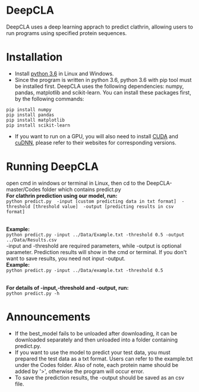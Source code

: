 # DeepCLA
DeepCLA uses a deep learning apprach to predict clathrin, allowing users to run programs using specified protein sequences.

# Installation
* Install [python 3.6](https://www.python.org/downloads/) in Linux and Windows.
* Since the program is written in python 3.6, python 3.6 with pip tool must be installed first. DeepCLA uses the following dependencies: numpy, pandas, matplotlib and scikit-learn. You can install these packages first, by the following commands:

```
pip install numpy
pip install pandas
pip install matplotlib
pip install scikit-learn
```
* If you want to run on a GPU, you will also need to install [CUDA](https://developer.nvidia.com/cuda-downloads) and [cuDNN](https://developer.nvidia.com/cudnn), please refer to their websites for corresponding versions.

# Running DeepCLA
open cmd in windows or terminal in Linux, then cd to the DeepCLA-master/Codes folder which contains predict.py
</br>**For clathrin prediction using our model, run:**
</br>`python predict.py  -input [custom predicting data in txt format]  -threshold [threshold value]  -output [predicting results in csv format]`  

</br>**Example:**
</br>`python predict.py -input ../Data/Example.txt -threshold 0.5 -output ../Data/Results.csv`
</br>-input and -threshold are required parameters, while -output is optional parameter. Prediction results will show in the cmd or terminal. If you don't want to save results, you need not input -output.
</br>**Example:**
</br>`python predict.py -input ../Data/example.txt -threshold 0.5`

</br>**For details of -input,-threshold and -output, run:**
</br>`python predict.py -h`

# Announcements
* If the best_model fails to be unloaded after downloading, it can be downloaded separately and then unloaded into a folder containing predict.py.
* If you want to use the model to predict your test data, you must prepared the test data as a txt format. Users can refer to the example.txt under the Codes folder. Also of note, each protein name should be added by '>', otherwise the program will occur error.
* To save the prediction results, the -output should be saved as an csv file.
